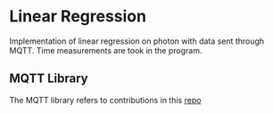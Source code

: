 # Linear Regression
Implementation of linear regression on photon with data sent through MQTT. Time measurements are took in the program. 

## MQTT Library
The MQTT library refers to contributions in this [repo](https://github.com/hirotakaster/MQTT)